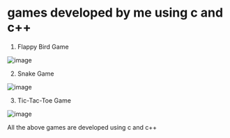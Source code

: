 # games developed by me using c and c++

1. Flappy Bird Game

![image](https://user-images.githubusercontent.com/71941738/168489903-eec1d904-35ac-4b96-92a4-91ab1ad71d7b.png)


2. Snake Game

![image](https://user-images.githubusercontent.com/71941738/168489935-ba923a34-642c-4f2b-9d58-777c132b5916.png)


3. Tic-Tac-Toe Game 

![image](https://user-images.githubusercontent.com/71941738/168490006-7e0cbeac-7828-41e5-9464-f1ebfd6e1a52.png)


All the above games are developed using c and c++ 
